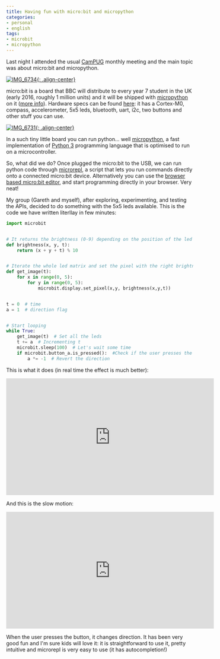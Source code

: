 ```yaml
---
title: Having fun with micro:bit and micropython
categories:
- personal
- english
tags:
- microbit
- micropython
---
```

Last night I attended the usual [CamPUG](http://www.meetup.com/CamPUG/)
monthly meeting and the main topic was about micro:bit and micropython.

[![IMG_6734]({{site.url}}/assets/images/IMG_6734.jpg){: .align-center}]({{site.url}}/assets/images/IMG_6734.jpg)

micro:bit is a board that BBC will distribute to every year 7 student in the
UK (early 2016, roughly 1 million units) and it will be shipped with
[micropython](https://micropython.org) on it ([more
info](http://www.arm.com/innovation/products/microbit.php)). Hardware specs
can be found [here](https://www.microbit.co.uk/device): it has a Cortex-M0,
compass, accelerometer, 5x5 leds, bluetooth, uart, i2c, two buttons and other
stuff you can use.

[![IMG_6731]({{site.url}}/assets/images/IMG_6731.jpg){: .align-center}]({{site.url}}/assets/images/IMG_6731.jpg)

In a such tiny little board you can run python... well
[micropython](https://micropython.org), a fast implementation of [Python
3](http://www.python.org/) programming language that is optimised to run on a
microcontroller.

So, what did we do? Once plugged the micro:bit to the USB, we can run python
code through [microrepl](https://github.com/ntoll/microrepl), a script that
lets you run commands directly onto a connected micro:bit device.
Alternatively you can use the [browser based micro:bit
editor](https://github.com/ntoll/upyed), and start programming directly in
your browser. Very neat!

My group (Gareth and myself), after exploring, experimenting, and testing the
APIs, decided to do something with the 5x5 leds available. This is the code we
have written literllay in few minutes:


```python
import microbit     


# It returns the brightness (0-9) depending on the position of the led  
def brightness(x, y, t):  
    return (x + y + t) % 10


# Iterate the whole led matrix and set the pixel with the right brightness  
def get_image(t):  
    for x in range(0, 5):  
        for y in range(0, 5):  
            microbit.display.set_pixel(x,y, brightness(x,y,t))                           


t = 0  # time  
a = 1  # direction flag


# Start looping  
while True:  
    get_image(t)  # Set all the leds  
    t += a  # Incrementing t  
    microbit.sleep(100)  # Let's wait some time  
    if microbit.button_a.is_pressed():  #Check if the user presses the button  
        a *= -1  # Revert the direction  
```
    
This is what it does (in real time the effect is much better):
<iframe width="560" height="315" src="https://www.youtube.com/embed/uUY6GCazcFQ" frameborder="0" allowfullscreen></iframe>


And this is the slow motion:
<iframe width="560" height="315" src="https://www.youtube.com/embed/Nvdc0jZPLb4" frameborder="0" allowfullscreen></iframe>


When the user presses the button, it changes direction.
It has been very good fun and I'm sure kids will love it: it is
straightforward to use it, pretty intuitive and microrepl is very easy to use
(it has autocompletion!)

